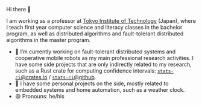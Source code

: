 Hi there 👋

I am working as a professor at [Tokyo Institute of Technology](https://www.titech.ac.jp) (Japan), where I teach first year computer science and literacy classes in the bachelor program, as well as distributed algorithms and fault-tolerant distributed algorithms in the master program.

- 🔭 I’m currently working on fault-tolerant distributed systems and cooperative mobile robots as my main professional research activities. I have some side projects that are only indirectly related to my research, such as a Rust crate for computing confidence intervals: [`stats-ci`@crates.io](https://crates.io/crates/stats-ci) / [`stats-ci`@github](xdefago/stats-ci).
- 🔭 I have some personal projects on the side, mostly related to embedded systems and home automation, such as a weather clock.
- 😄 Pronouns: he/his

<!--
**xdefago/xdefago** is a ✨ _special_ ✨ repository because its `README.md` (this file) appears on your GitHub profile.

Here are some ideas to get you started:

- 🔭 I’m currently working on ...
- 🌱 I’m currently learning ...
- 👯 I’m looking to collaborate on ...
- 🤔 I’m looking for help with ...
- 💬 Ask me about ...
- 📫 How to reach me: ...
- 😄 Pronouns: ...
- ⚡ Fun fact: ...
-->
